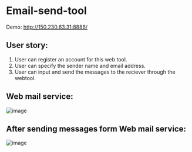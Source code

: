 # Email-send-tool

Demo: http://150.230.63.31:8886/

## User story:

1. User can register an account for this web tool.
2. User can specify the sender name and email address.
2. User can input and send the messages to the reciever through the webtool.


## Web mail service:

![image](https://user-images.githubusercontent.com/49865575/189600277-08f4e241-d80d-467d-82bf-78b25ac86e16.png)


## After sending messages form Web mail service:

![image](https://user-images.githubusercontent.com/49865575/189600713-b13d8b2c-9600-4d4d-9d49-3db62233d4d7.png)
